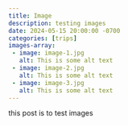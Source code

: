 ```yaml
---
title: Image
description: testing images
date: 2024-05-15 20:00:00 -0700
categories: [trips]
images-array:
 - image: image-1.jpg
   alt: This is some alt text
 - image: image-2.jpg
   alt: This is some alt text
 - image: image-3.jpg
   alt: This is some alt text
---
```





this post is to test images
